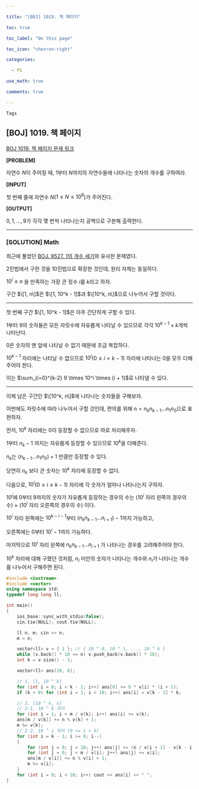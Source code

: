 ```yaml
---

title: "[BOJ] 1019. 책 페이지"

toc: true

toc_label: "On this page"

toc_icon: "chevron-right"

categories:

  - PS

use_math: true

comments: true

---
```


`Tags` 

## [BOJ] 1019. 책 페이지

[BOJ 1019. 책 페이지 문제 링크](https://www.acmicpc.net/problem/1019)

**[PROBLEM]**

자연수 $N$이 주어질 때, $1$부터 $N$까지의 자연수들에 나타나는 숫자의 개수를 구하여라.

**[INPUT]**

첫 번째 줄에 자연수 $N$($1 \leq N \leq 10^9$)가 주어진다.

**[OUTPUT]**

$0, 1, \dots, 9$가 각각 몇 번씩 나타나는지 공백으로 구분해 출력한다.

---

### [SOLUTION] Math

최근에 풀었던 [BOJ. 9527. 1의 개수 세기](https://www.acmicpc.net/problem/9527)와 유사한 문제였다.

2진법에서 구한 것을 10진법으로 확장한 것인데, 원리 자체는 동일하다.

$10^i \leq n$ 을 만족하는 가장 큰 정수 $i$를 $k$라고 하자.

구간 $\[1, n\]$은 $\[1, 10^k - 1]$과 $\[10^k, n\]$으로 나누어서 구할 것이다.

---

첫 번째 구간 $\[1, 10^k - 1]$은 아주 간단하게 구할 수 있다.

$1$부터 $9$의 숫자들은 모든 자릿수에 자유롭게 나타날 수 있으므로 각각 $10^{k-1} \times k$개씩 나타난다.

$0$은 숫자의 맨 앞에 나타날 수 없기 때문에 조금 복잡하다.

$10^{k-1}$ 자리에는 나타날 수 없으므로 $10^i$($0 \leq i < k - 1$) 자리에 나타나는 $0$을 모두 더해주어야 한다.

이는 $\sum_{i=0}^{k-2} 9 \times 10^i \times (i + 1)$로 나타낼 수 있다.

---

이제 남은 구간인 $\[10^k, n\]$에 나타나는 숫자들을 구해보자.

이번에도 자릿수에 따라 나누어서 구할 것인데, 편의를 위해 $n = n_k n_{k-1} \dots n_1 n_0$으로 표현하자.

먼저, $10^k$ 자리에는 $0$이 등장할 수 없으므로 따로 처리해주자.

$1$부터 $n_k - 1$ 까지는 자유롭게 등장할 수 있으므로 $10^k$을 더해준다.

$n_k$는 $(n_{k-1} \dots n_1 n_0) + 1$ 만큼만 등장할 수 있다.

당연히 $n_k$ 보다 큰 숫자는 $10^k$ 자리에 등장할 수 없다.

다음으로, $10^i$($0 \leq i \leq k - 1$) 자리에 각 숫자가 얼마나 나타나는지 구하자.

$10^i$에 $0$부터 $9$까지의 숫자가 자유롭게 등장하는 경우의 수는 ($10^i$ 자리 왼쪽의 경우의 수) $\times$ ($10^i$ 자리 오른쪽의 경우의 수) 이다.

$10^i$ 자리 왼쪽에는 $10^{k-i-1}$부터 $(n_k n_{k-1} \dots n_{i+1}) - 1$까지 가능하고,

오른쪽에는 $0$부터 $10^i - 1$까지 가능하다.

마지막으로 $10^i$ 자리 왼쪽에 $n_k n_{k-1} \dots n_{i+1}$ 가 나타나는 경우를 고려해주어야 한다.

$10^k$ 자리에 대해 구했던 것처럼, $n_i$ 미만의 숫자가 나타나는 개수와 $n_i$가 나타나는 개수를 나누어서 구해주면 된다.

```cpp
#include <iostream>
#include <vector>
using namespace std;
typedef long long ll;

int main()
{
    ios_base::sync_with_stdio(false);
    cin.tie(NULL); cout.tie(NULL);

    ll n, m; cin >> n;
    m = n;

    vector<ll> v = { 1 }; // { 10 ^ 0, 10 ^ 1, ..., 10 ^ k }
    while (v.back() * 10 <= n) v.push_back(v.back() * 10);
    int k = v.size() - 1;

    vector<ll> ans(10, 0);

    // 1. [1, 10 ^ k)
    for (int i = 0; i < k - 1; i++) ans[0] += 9 * v[i] * (i + 1);
    if (k > 0) for (int i = 1; i < 10; i++) ans[i] = v[k - 1] * k;

    // 2. [10 ^ k, n]
    // 2-1. 10 ^ k 자리
    for (int i = 1; i < m / v[k]; i++) ans[i] += v[k];
    ans[m / v[k]] += n % v[k] + 1;
    m %= v[k];
    // 2-2. 10 ^ i 자리 (0 <= i < k)
    for (int i = k - 1; i >= 0; i--)
    {
        for (int j = 0; j < 10; j++) ans[j] += (n / v[i + 1] - v[k - i - 1]) * v[i];
        for (int j = 0; j < m / v[i]; j++) ans[j] += v[i];
        ans[m / v[i]] += n % v[i] + 1;
        m %= v[i];
    }
    for (int i = 0; i < 10; i++) cout << ans[i] << " ";
}
```

